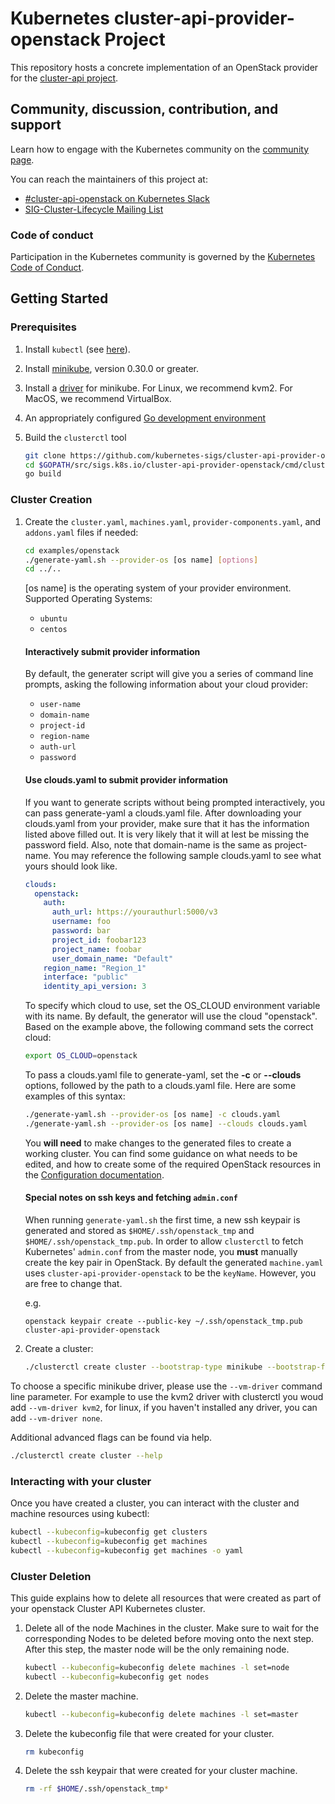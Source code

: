 # Kubernetes cluster-api-provider-openstack Project

This repository hosts a concrete implementation of an OpenStack provider for the [cluster-api project](https://github.com/kubernetes-sigs/cluster-api).

## Community, discussion, contribution, and support

Learn how to engage with the Kubernetes community on the [community page](http://kubernetes.io/community/).

You can reach the maintainers of this project at:

- [#cluster-api-openstack on Kubernetes Slack](https://kubernetes.slack.com/messages/cluster-api-openstack)
- [SIG-Cluster-Lifecycle Mailing List](https://groups.google.com/forum/#!forum/kubernetes-sig-cluster-lifecycle)

### Code of conduct

Participation in the Kubernetes community is governed by the [Kubernetes Code of Conduct](code-of-conduct.md).

## Getting Started

### Prerequisites

1. Install `kubectl` (see [here](http://kubernetes.io/docs/user-guide/prereqs/)).
2. Install [minikube](https://kubernetes.io/docs/tasks/tools/install-minikube/), version 0.30.0 or greater.
3. Install a [driver](https://github.com/kubernetes/minikube/blob/master/docs/drivers.md) for minikube. For Linux, we recommend kvm2. For MacOS, we recommend VirtualBox.
4. An appropriately configured [Go development environment](https://golang.org/doc/install)
5. Build the `clusterctl` tool

   ```bash
   git clone https://github.com/kubernetes-sigs/cluster-api-provider-openstack $GOPATH/src/sigs.k8s.io/cluster-api-provider-openstack
   cd $GOPATH/src/sigs.k8s.io/cluster-api-provider-openstack/cmd/clusterctl
   go build
   ```

### Cluster Creation

1. Create the `cluster.yaml`, `machines.yaml`, `provider-components.yaml`, and `addons.yaml` files if needed:

   ```bash
   cd examples/openstack
   ./generate-yaml.sh --provider-os [os name] [options]
   cd ../..
   ```
   [os name] is the operating system of your provider environment. 
   Supported Operating Systems: 
   - `ubuntu` 
   - `centos`

   #### Interactively submit provider information
   By default, the generater script will give you a series of command line prompts, asking the following information about your cloud provider:

   - `user-name`
   - `domain-name`
   - `project-id`
   - `region-name`
   - `auth-url`
   - `password`

   #### Use clouds.yaml to submit provider information
   If you want to generate scripts without being prompted interactively, you can pass generate-yaml a clouds.yaml file. After downloading your clouds.yaml from your provider, make sure that it has the information listed above filled out. It is very likely that it will at lest be missing the password field. Also, note that domain-name is the same as project-name. You may reference the following sample clouds.yaml to see what yours should look like.

   ```yaml
   clouds:
     openstack:
       auth:
         auth_url: https://yourauthurl:5000/v3
         username: foo
         password: bar
         project_id: foobar123
         project_name: foobar
         user_domain_name: "Default"
       region_name: "Region_1"
       interface: "public"
       identity_api_version: 3
   ```

   To specify which cloud to use, set the OS_CLOUD environment variable with its name. By default, the generator will use the cloud "openstack". Based on the example above, the following command sets the correct cloud:

   ```bash
   export OS_CLOUD=openstack
   ```

   To pass a clouds.yaml file to generate-yaml, set the **-c** or **--clouds** options, followed by the path to a clouds.yaml file. Here are some examples of this syntax:

   ```bash
   ./generate-yaml.sh --provider-os [os name] -c clouds.yaml
   ./generate-yaml.sh --provider-os [os name] --clouds clouds.yaml
   ```

   You **will need** to make changes to the generated files to create a working cluster.
   You can find some guidance on what needs to be edited, and how to create some of the
   required OpenStack resources in the [Configuration documentation](docs/config.md).

   #### Special notes on ssh keys and fetching `admin.conf`

   When running `generate-yaml.sh` the first time, a new ssh keypair is generated and stored as `$HOME/.ssh/openstack_tmp` and `$HOME/.ssh/openstack_tmp.pub`. In order to allow `clusterctl` to fetch Kubernetes' `admin.conf` from the master node, you **must** manually create the key pair in OpenStack. By default the generated `machine.yaml` uses `cluster-api-provider-openstack` to be the `keyName`. However, you are free to change that.

   e.g.
   ```
   openstack keypair create --public-key ~/.ssh/openstack_tmp.pub cluster-api-provider-openstack
   ```

2. Create a cluster:

   ```bash
   ./clusterctl create cluster --bootstrap-type minikube --bootstrap-flags kubernetes-version=v1.12.3 --provider openstack -c examples/openstack/[os name]/out/cluster.yaml -m examples/openstack/[os name]/out/machines.yaml -p examples/openstack/[os name]/out/provider-components.yaml
   ```

To choose a specific minikube driver, please use the `--vm-driver` command line parameter. For example to use the kvm2 driver with clusterctl you woud add `--vm-driver kvm2`, for linux, if you haven't installed any driver, you can add `--vm-driver none`.

Additional advanced flags can be found via help.

```bash
./clusterctl create cluster --help
```

### Interacting with your cluster

Once you have created a cluster, you can interact with the cluster and machine
resources using kubectl:

```bash
kubectl --kubeconfig=kubeconfig get clusters
kubectl --kubeconfig=kubeconfig get machines
kubectl --kubeconfig=kubeconfig get machines -o yaml
```

### Cluster Deletion

This guide explains how to delete all resources that were created as part of
your openstack Cluster API Kubernetes cluster.

1. Delete all of the node Machines in the cluster. Make sure to wait for the
  corresponding Nodes to be deleted before moving onto the next step. After this
  step, the master node will be the only remaining node.

   ```bash
   kubectl --kubeconfig=kubeconfig delete machines -l set=node
   kubectl --kubeconfig=kubeconfig get nodes
   ```

2. Delete the master machine.
    ```bash
    kubectl --kubeconfig=kubeconfig delete machines -l set=master
    ```

3. Delete the kubeconfig file that were created for your cluster.

   ```bash
   rm kubeconfig
   ```

4. Delete the ssh keypair that were created for your cluster machine.

   ```bash
   rm -rf $HOME/.ssh/openstack_tmp*
   ```
